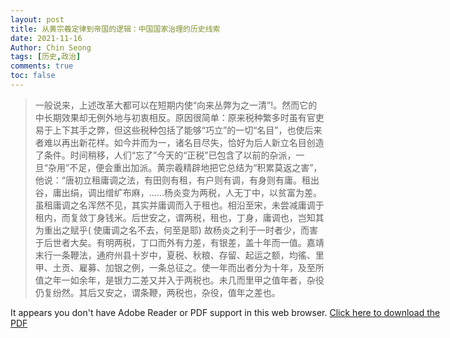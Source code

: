 ```yaml
---
layout: post
title: 从黄宗羲定律到帝国的逻辑：中国国家治理的历史线索
date: 2021-11-16
Author: Chin Seong
tags: [历史,政治]
comments: true
toc: false
---
```




> 一般说来，上述改革大都可以在短期内使“向来丛弊为之一清”!。然而它的中长期效果却无例外地与初衷相反。原因很简单：原来税种繁多时虽有官吏易于上下其手之弊，但这些税种包括了能够“巧立”的一切“名目”，也使后来者难以再出新花样。如今并而为一，诸名目尽失，恰好为后人新立名目创造了条件。时间稍移，人们“忘了”今天的“正税”已包含了以前的杂派，一旦“杂用”不足，便会重出加派。黄宗羲精辟地把它总结为“积累莫返之害”，他说：“唐初立租庸调之法，有田则有租，有户则有调，有身则有庸。租出谷，庸出绢，调出缯纩布麻，……杨炎变为两税，人无丁中，以贫富为差。虽租庸调之名浑然不见，其实并庸调而入于租也。相沿至宋，未尝减庸调于租内，而复敛丁身钱米。后世安之，谓两税，租也，丁身，庸调也，岂知其为重出之赋乎( 使庸调之名不去，何至是耶) 故杨炎之利于一时者少，而害于后世者大矣。有明两税，丁口而外有力差，有银差，盖十年而一值。嘉靖末行一条鞭法，通府州县十岁中，夏税、秋粮、存留、起运之额，均徭、里甲、土贡、雇募、加银之例，一条总征之。使一年而出者分为十年，及至所值之年一如余年，是银力二差又并入于两税也。未几而里甲之值年者，杂役仍复纷然。其后又安之，谓条鞭，两税也，杂役，值年之差也。

<!-- more -->

<script type="text/javascript" src="scripts/pdfobject/pdfobject.js">
</script>
<script type="text/javascript"> 
    window.onload = function (){    var success = new PDFObject({ url: "https://web.stanford.edu/~xgzhou/zhou_14_empire_CH.pdf" ,pdfOpenParams: { scrollbars: '0', toolbar: '0', statusbar: '0'}}).embed("pdf1");};</script>  

<div id="pdf1" style="width:700px; height:600px;">It appears you don't have Adobe Reader or PDF support in this web browser. <a href="https://web.stanford.edu/~xgzhou/zhou_14_empire_CH.pdf">Click here to download the PDF</a></div>

